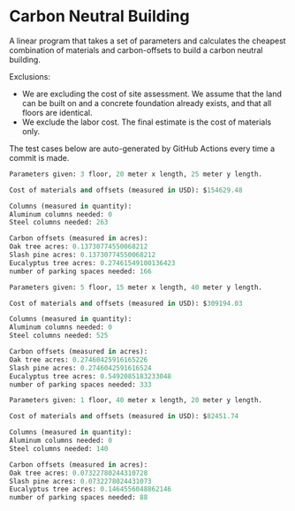 # Carbon Neutral Building
A linear program that takes a set of parameters and calculates the cheapest combination of materials and carbon-offsets to build a carbon neutral building.

Exclusions:
- We are excluding the cost of site assessment. We assume that the land can be built on and a concrete foundation already exists, and that all floors are identical.
- We exclude the labor cost. The final estimate is the cost of materials only.

The test cases below are auto-generated by GitHub Actions every time a commit is made.
<!-- TEST CASE 1 -->
```python
Parameters given: 3 floor, 20 meter x length, 25 meter y length.

Cost of materials and offsets (measured in USD): $154629.48

Columns (measured in quantity):
Aluminum columns needed: 0
Steel columns needed: 263

Carbon offsets (measured in acres):
Oak tree acres: 0.13730774550068212
Slash pine acres: 0.13730774550068212
Eucalyptus tree acres: 0.27461549100136423
number of parking spaces needed: 166
```
<!-- END TEST CASE -->

<!-- TEST CASE 2 -->
```python
Parameters given: 5 floor, 15 meter x length, 40 meter y length.

Cost of materials and offsets (measured in USD): $309194.03

Columns (measured in quantity):
Aluminum columns needed: 0
Steel columns needed: 525

Carbon offsets (measured in acres):
Oak tree acres: 0.27460425916165226
Slash pine acres: 0.2746042591616524
Eucalyptus tree acres: 0.5492085183233048
number of parking spaces needed: 333
```
<!-- END TEST CASE -->

<!-- TEST CASE 3 -->
```python
Parameters given: 1 floor, 40 meter x length, 20 meter y length.

Cost of materials and offsets (measured in USD): $82451.74

Columns (measured in quantity):
Aluminum columns needed: 0
Steel columns needed: 140

Carbon offsets (measured in acres):
Oak tree acres: 0.07322780244310728
Slash pine acres: 0.0732278024431073
Eucalyptus tree acres: 0.1464556048862146
number of parking spaces needed: 88
```
<!-- END TEST CASE -->
